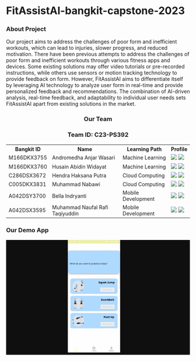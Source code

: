 # FitAssistAI-bangkit-capstone-2023



### About Project
Our project aims to address the challenges of poor form and inefficient workouts, which can lead to injuries, slower progress, and reduced motivation. There have been previous attempts to address the challenges of poor form and inefficient workouts through various fitness apps and devices. Some existing solutions may offer video tutorials or pre-recorded instructions, while others use sensors or motion tracking technology to provide feedback on form. However, FitAssistAI aims to differentiate itself by leveraging AI technology to analyze user form in real-time and provide personalized feedback and recommendations. The combination of AI-driven analysis, real-time feedback, and adaptability to individual user needs sets FitAssistAI apart from existing solutions in the market.



<div align="center">
  <h3>Our Team</h3>
  <h3>Team ID: C23-PS392</h3>
  <table align="center">
    <tr>
      <th>Bangkit ID</th>
      <th>Name</th>
      <th>Learning Path</th>
      <th>Profile</th>
    </tr>
    <tr>
      <td>M166DKX3755</td>
      <td>Andromedha Anjar Wasari</td>
      <td>Machine Learning</td>
      <td>
        <a href="[https://github.com/ariopurba](https://github.com/andromedhaaw)"><img src="https://img.shields.io/badge/github-121013?style=for-the-badge&logo=github&logoColor=white"></a>
        <a href="https://www.linkedin.com/in/andromedha/"><img src="https://img.shields.io/badge/linkedin-%230077B5.svg?style=for-the-badge&logo=linkedin&logoColor=white"></a>
      </td>
    </tr>
    <tr>
      <td>M166DKX3760</td>
      <td>Husain Abidin Widayat</td>
      <td>Machine Learning</td>
    <td>
        <a href="https://github.com/immortalmeow"><img src="https://img.shields.io/badge/github-121013?style=for-the-badge&logo=github&logoColor=white"></a>
        <a href="https://www.linkedin.com/in/husain-abidin-widayat-7832a8257/"><img src="https://img.shields.io/badge/linkedin-%230077B5.svg?style=for-the-badge&logo=linkedin&logoColor=white"></a>
      </td>
    </tr>
    <tr>
      <td>C286DSX3672 </td>
      <td>Hendra Haksana Putra</td>
      <td>Cloud Computing</td>
    <td>
        <a href="https://github.com/blvur"><img src="https://img.shields.io/badge/github-121013?style=for-the-badge&logo=github&logoColor=white"></a>
        <a href="https://www.linkedin.com/in/hendra-haksana-putra-163519261/"><img src="https://img.shields.io/badge/linkedin-%230077B5.svg?style=for-the-badge&logo=linkedin&logoColor=white"></a>
      </td>
    </tr>
    <tr>
      <td>C005DKX3831 </td>
      <td>Muhammad Nabawi</td>
      <td>Cloud Computing</td>
 <td>
        <a href="https://github.com/nabawiAwi"><img src="https://img.shields.io/badge/github-121013?style=for-the-badge&logo=github&logoColor=white"></a>
        <a href="https://www.linkedin.com/in/muhammad-nabawi-17901a272/"><img src="https://img.shields.io/badge/linkedin-%230077B5.svg?style=for-the-badge&logo=linkedin&logoColor=white"></a>
      </td>
    </tr>
    <tr>
      <td>A042DSY3700 </td>
      <td>Bella Indryanti</td>
      <td>Mobile Development</td>
   <td>
        <a href="https://github.com/bydbi"><img src="https://img.shields.io/badge/github-121013?style=for-the-badge&logo=github&logoColor=white"></a>
        <a href="https://www.linkedin.com/in/bella-indryanti-753544262/"><img src="https://img.shields.io/badge/linkedin-%230077B5.svg?style=for-the-badge&logo=linkedin&logoColor=white"></a>
      </td>
    </tr>
    <tr>
      <td>A042DSX3595 </td>
      <td>Muhammad Naufal Rafi Taqiyuddin</td>
      <td>Mobile Development</td>
 <td>
        <a href="https://github.com/novalloo"><img src="https://img.shields.io/badge/github-121013?style=for-the-badge&logo=github&logoColor=white"></a>
        <a href="https://www.linkedin.com/in/muhammad-naufal-rafi-taqiyuddin/"><img src="https://img.shields.io/badge/linkedin-%230077B5.svg?style=for-the-badge&logo=linkedin&logoColor=white"></a>
      </td>
    </tr>
  </table>
</div>

### Our Demo App
<p align="center">
  <a href="https://youtu.be/_PI4tTTRTWc">
    <img src="./img/fitassistaidemo.png" alt="YouTube Video" />
  </a>
</p>



